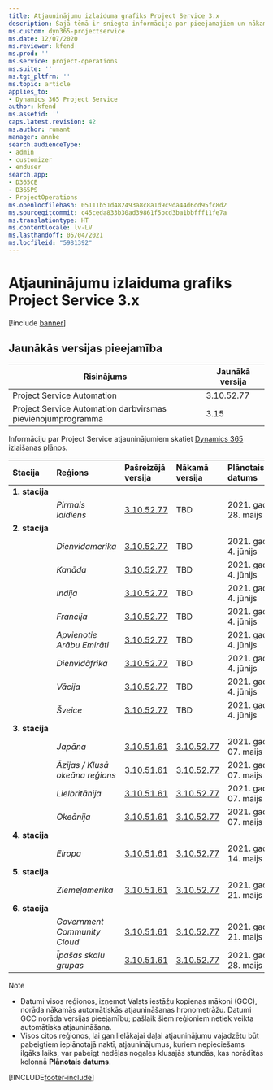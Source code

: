 ```yaml
---
title: Atjauninājumu izlaiduma grafiks Project Service 3.x
description: Šajā tēmā ir sniegta informācija par pieejamajiem un nākamajiem Dynamics 365 Project Service Automation laidieniem.
ms.custom: dyn365-projectservice
ms.date: 12/07/2020
ms.reviewer: kfend
ms.prod: ''
ms.service: project-operations
ms.suite: ''
ms.tgt_pltfrm: ''
ms.topic: article
applies_to:
- Dynamics 365 Project Service
author: kfend
ms.assetid: ''
caps.latest.revision: 42
ms.author: rumant
manager: annbe
search.audienceType:
- admin
- customizer
- enduser
search.app:
- D365CE
- D365PS
- ProjectOperations
ms.openlocfilehash: 05111b51d482493a8c8a1d9c9da44d6cd95fc8d2
ms.sourcegitcommit: c45ceda833b30ad39861f5bcd3ba1bbfff11fe7a
ms.translationtype: HT
ms.contentlocale: lv-LV
ms.lasthandoff: 05/04/2021
ms.locfileid: "5981392"
---
```

# <a name="update-release-schedule-for-project-service-3x"></a>Atjauninājumu izlaiduma grafiks Project Service 3.x

[!include [banner](../includes/psa-now-project-operations.md)]

## <a name="latest-version-availability"></a>Jaunākās versijas pieejamība

| Risinājums  | Jaunākā versija |
|-------|----|
| Project Service Automation    | 3.10.52.77 |
| Project Service Automation darbvirsmas pievienojumprogramma                | 3.15          |

Informāciju par Project Service atjauninājumiem skatiet [Dynamics 365 izlaišanas plānos](/dynamics365/release-plans/). 

| Stacija  | Reģions | Pašreizējā versija | Nākamā versija |  Plānotais datums
| :---   | :---   | :---   | :---   |:---   |         
|<strong>1. stacija</strong> | |  |  | |
| | <i>Pirmais laidiens</i> | [3.10.52.77](whats-new-ur-31.md) | TBD | 2021. gada 28. maijs
|<strong>2. stacija</strong> | |  |  | |
| | <i>Dienvidamerika</i> | [3.10.52.77](whats-new-ur-31.md) | TBD | 2021. gada 4. jūnijs
| | <i>Kanāda</i> | [3.10.52.77](whats-new-ur-31.md) | TBD | 2021. gada 4. jūnijs
| | <i>Indija</i> | [3.10.52.77](whats-new-ur-31.md) | TBD | 2021. gada 4. jūnijs
| | <i>Francija</i> | [3.10.52.77](whats-new-ur-31.md) | TBD | 2021. gada 4. jūnijs
| | <i>Apvienotie Arābu Emirāti</i> | [3.10.52.77](whats-new-ur-31.md) | TBD | 2021. gada 4. jūnijs
| | <i>Dienvidāfrika</i> | [3.10.52.77](whats-new-ur-31.md) | TBD | 2021. gada 4. jūnijs
| | <i>Vācija</i> | [3.10.52.77](whats-new-ur-31.md) | TBD | 2021. gada 4. jūnijs
| | <i>Šveice</i> | [3.10.52.77](whats-new-ur-31.md) | TBD | 2021. gada 4. jūnijs
|<strong>3. stacija</strong> | |  |  | |
| | <i>Japāna</i> | [3.10.51.61](whats-new-ur-30.md) | [3.10.52.77](whats-new-ur-31.md) | 2021. gada 07. maijs
| | <i>Āzijas / Klusā okeāna reģions</i> | [3.10.51.61](whats-new-ur-30.md) | [3.10.52.77](whats-new-ur-31.md) | 2021. gada 07. maijs
| | <i>Lielbritānija</i> | [3.10.51.61](whats-new-ur-30.md) | [3.10.52.77](whats-new-ur-31.md) | 2021. gada 07. maijs
| | <i>Okeānija</i> | [3.10.51.61](whats-new-ur-30.md) | [3.10.52.77](whats-new-ur-31.md) | 2021. gada 07. maijs
|<strong>4. stacija</strong> | |  |  | |
| | <i>Eiropa</i> | [3.10.51.61](whats-new-ur-30.md) | [3.10.52.77](whats-new-ur-31.md) | 2021. gada 14. maijs
|<strong>5. stacija</strong> | |  |  | |
| | <i>Ziemeļamerika</i> | [3.10.51.61](whats-new-ur-30.md) | [3.10.52.77](whats-new-ur-31.md) | 2021. gada 21. maijs
|<strong>6. stacija</strong> | |  |  | |
| | <i>Government Community Cloud</i> | [3.10.51.61](whats-new-ur-30.md) | [3.10.52.77](whats-new-ur-31.md) | 2021. gada 21. maijs
| | <i>Īpašas skalu grupas</i> | [3.10.51.61](whats-new-ur-30.md) | [3.10.52.77](whats-new-ur-31.md) | 2021. gada 28. maijs

>[!Note]
> - Datumi visos reģionos, izņemot Valsts iestāžu kopienas mākoni (GCC), norāda nākamās automātiskās atjaunināšanas hronometrāžu. Datumi GCC norāda versijas pieejamību; pašlaik šiem reģioniem netiek veikta automātiska atjaunināšana.
> - Visos citos reģionos, lai gan lielākajai daļai atjauninājumu vajadzētu būt pabeigtiem ieplānotajā naktī, atjauninājumus, kuriem nepieciešams ilgāks laiks, var pabeigt nedēļas nogales klusajās stundās, kas norādītas kolonnā **Plānotais datums**.


[!INCLUDE[footer-include](../includes/footer-banner.md)]
